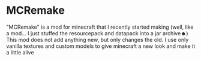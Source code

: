 # MCRemake
"MCRemake" is a mod for minecraft that I recently started making (well, like a mod... I just stuffed the resourcepack and datapack into a jar archive☻)
This mod does not add anything new, but only changes the old. I use only vanilla textures and custom models to give minecraft a new look and make it a little alive

